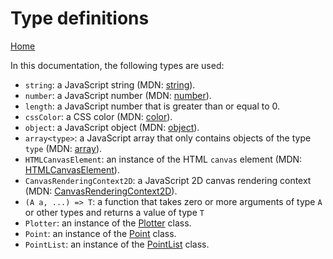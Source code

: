 # Type definitions
[Home](./)

In this documentation, the following types are used:
* `string`: a JavaScript string (MDN: [string](https://developer.mozilla.org/en-US/docs/Web/JavaScript/Reference/Global_Objects/String)).
* `number`: a JavaScript number (MDN: [number](https://developer.mozilla.org/en-US/docs/Web/JavaScript/Reference/Global_Objects/Number)).
* `length`: a JavaScript number that is greater than or equal to 0.
* `cssColor`: a CSS color (MDN: [color](https://developer.mozilla.org/en-US/docs/Web/CSS/color_value)).
* `object`: a JavaScript object (MDN: [object](https://developer.mozilla.org/en-US/docs/Web/JavaScript/Reference/Global_Objects/Object)).
* `array<type>`: a JavaScript array that only contains objects of the type `type` (MDN: [array](https://developer.mozilla.org/en-US/docs/Web/JavaScript/Reference/Global_Objects/Array)).
* `HTMLCanvasElement`: an instance of the HTML `canvas` element (MDN: [HTMLCanvasElement](https://developer.mozilla.org/en-US/docs/Web/API/HTMLCanvasElement)).
* `CanvasRenderingContext2D`: a JavaScript 2D canvas rendering context (MDN: [CanvasRenderingContext2D](https://developer.mozilla.org/en-US/docs/Web/API/CanvasRenderingContext2D)).
* `(A a, ...) => T`: a function that takes zero or more arguments of type `A` or other types and returns a value of type `T`
* `Plotter`: an instance of the [Plotter](Plotter.md) class.
* `Point`: an instance of the [Point](Point.md) class.
* `PointList`: an instance of the [PointList](PointList.md) class.
